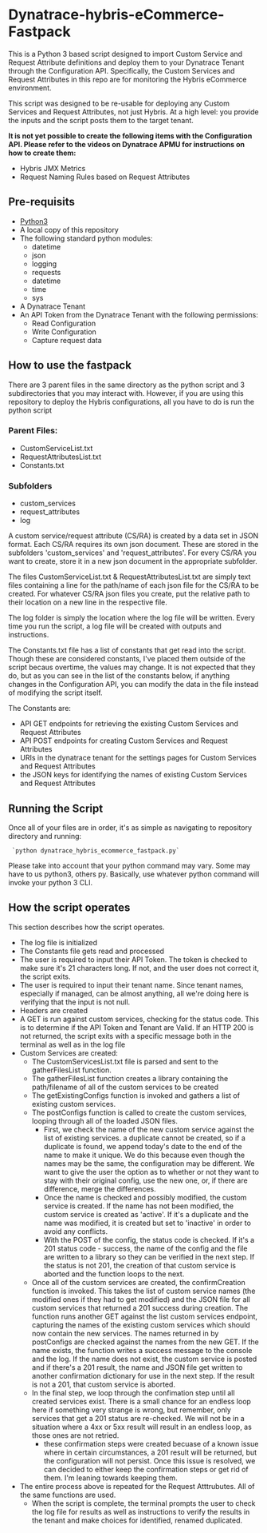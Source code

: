 # Dynatrace-hybris-eCommerce-Fastpack
This is a Python 3 based script designed to import Custom Service and Request Attribute definitions and deploy them to your Dynatrace Tenant through the Configuration API. Specifically, the Custom Services and Request Attributes in this repo are for monitoring the Hybris eCommerce environment. 

This script was designed to be re-usable for deploying any Custom Services and Request Attributes, not just Hybris. At a high level: you provide the inputs and the script posts them to the target tenant. 

__It is not yet possible to create the following items with the Configuration API. Please refer to the videos on Dynatrace APMU for instructions on how to create them:__
* Hybris JMX Metrics
* Request Naming Rules based on Request Attributes

## Pre-requisits 
* [Python3](https://www.python.org/downloads/)
* A local copy of this repository
* The following standard python modules:
  * datetime
  * json
  * logging 
  * requests
  * datetime
  * time
  * sys
* A Dynatrace Tenant
* An API Token from the Dynatrace Tenant with the following permissions:
  * Read Configuration
  * Write Configuration
  * Capture request data

## How to use the fastpack
There are 3 parent files in the same directory as the python script and 3 subdirectories that you may interact with. However, if you are using this repository to deploy the Hybris configurations, all you have to do is run the python script
### Parent Files:
* CustomServiceList.txt
* RequestAttributesList.txt
* Constants.txt
### Subfolders
* custom_services
* request_attributes
* log

A custom service/request attribute (CS/RA) is created by a data set in JSON format. Each CS/RA requires its own json document. These are stored in the subfolders 'custom_services' and 'request_attributes'. For every CS/RA you want to create, store it in a new json document in the appropriate subfolder. 

The files CustomServiceList.txt & RequestAttributesList.txt are simply text files containing a line for the path/name of each json file for the CS/RA to be created. For whatever CS/RA json files you create, put the relative path to their location on a new line in the respective file. 

The log folder is simply the location where the log file will be written. Every time you run the script, a log file will be created with outputs and instructions. 

The Constants.txt file has a list of constants that get read into the script. Though these are considered constants, I've placed them outside of the script becaus overtime, the values may change. It is not expected that they do, but as you can see in the list of the constants below, if anything changes in the Configuration API, you can modify the data in the file instead of modifying the script itself. 

The Constants are:
* API GET endpoints for retrieving the existing Custom Services and Request Attributes
* API POST endpoints for creating Custom Services and Request Attributes
* URIs in the dynatrace tenant for the settings pages for Custom Services and Request Attributes
* the JSON keys for identifying the names of existing Custom Services and Request Attributes

## Running the Script
Once all of your files are in order, it's as simple as navigating to repository directory and running:

     `python dynatrace_hybris_ecommerce_fastpack.py`

Please take into account that your python command may vary. Some may have to us python3, others py. Basically, use whatever python command will invoke your python 3 CLI.

## How the script operates
This section describes how the script operates. 

* The log file is initialized
* The Constants file gets read and processed
* The user is required to input their API Token. The token is checked to make sure it's 21 characters long. If not, and the user does not correct it, the script exits.
* The user is required to input their tenant name. Since tenant names, especially if managed, can be almost anything, all we're doing here is verifying that the input is not null. 
* Headers are created
* A GET is run against custom services, checking for the status code. This is to determine if the API Token and Tenant are Valid.  If an HTTP 200 is not returned, the script exits with a specific message both in the terminal as well as in the log file
* Custom Services are created:
  * The CustomServicesList.txt file is parsed and sent to the gatherFilesList function. 
  * The gatherFilesList function creates a library containing the path/filename of all of the custom services to be created
  * The getExistingConfigs function is invoked and gathers a list of existing custom services.
  * The postConfigs function is called to create the custom services, looping through all of the loaded JSON files.
     * First, we check the name of the new custom service against the list of existing services. a duplicate cannot be created, so if a duplicate is found, we append today's date to the end of the name to make it unique. We do this because even though the names may be the same, the configuration may be different. We want to give the user the option as to whether or not they want to stay with their original config, use the new one, or, if there are difference, merge the differences.
     * Once the name is checked and possibly modified, the custom service is created. If the name has not been modified, the custom service is created as 'active'. If it's a duplicate and the name was modified, it is created but set to 'inactive' in order to avoid any conflicts.  
     * With the POST of the config, the status code is checked. If it's a 201 status code - success, the name of the config and the file are written to a library so they can be verified in the next step. If the status is not 201, the creation of that custom service is aborted and the function loops to the next.
  * Once all of the custom services are created, the confirmCreation function is invoked. This takes the list of custom service names (the modified ones if they had to get modified) and the JSON file for all custom services that returned a 201 success during creation. The function runs another GET against the list custom services endpoint, capturing the names of the existing custom services which should now contain the new services. The names returned in by postConfigs are checked against the names from the new GET. If the name exists, the function writes a success message to the console and the log. If the name does not exist, the custom service is posted and if there's a 201 result, the name and JSON file get written to another confirmation dictionary for use in the next step. If the result is not a 201, that custom service is aborted.
  * In the final step, we loop through the confimation step until all created services exist. There is a small chance for an endless loop here if something very strange is wrong, but remember, only services that get a 201 status are re-checked. We will not be in a situation where a 4xx or 5xx result will result in an endless loop, as those ones are not retried.
     * these confirmation steps were created becuase of a known issue where in certain circumstances, a 201 result will be returned, but the configuration will not persist. Once this issue is resolved, we can decided to either keep the confirmation steps or get rid of them. I'm leaning towards keeping them.  
* The entire process above is repeated for the Request Atttrubutes. All of the same functions are used.
  * When the script is complete, the terminal prompts the user to check the log file for results as well as instructions to verify the results in the tenant and make choices for identified, renamed duplicated. 


